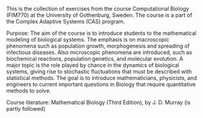 This is the collection of exercises from the course Computational Biology (FIM770) at the University of Gothenburg, Sweden. The course is a part of the Complex Adaptive Systems (CAS) program.

Purpose: The aim of the course is to introduce students to the mathematical modeling of biological systems. The emphasis is on macroscopic phenomena such as population growth, morphogenesis and spreading of infectious diseases. Also microscopic phenomena are introduced, such as biochemical reactions, population genetics, and molecular evolution. A major topic is the role played by chance in the dynamics of biological systems, giving rise to stochastic fluctuations that must be described with statistical methods. The goal is to introduce mathematicians, physicists, and engineers to current important questions in Biology that require quantitative methods to solve.

Course literature: Mathematical Biology (Third Edition), by J. D. Murray (is partly followed)
